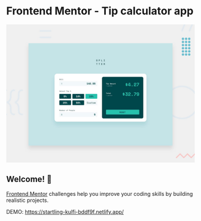 # Frontend Mentor - Tip calculator app

![Design preview for the Tip calculator app coding challenge](./design/desktop-preview.jpg)

## Welcome! 👋

[Frontend Mentor](https://www.frontendmentor.io) challenges help you improve your coding skills by building realistic projects.

DEMO: https://startling-kulfi-bddf9f.netlify.app/
